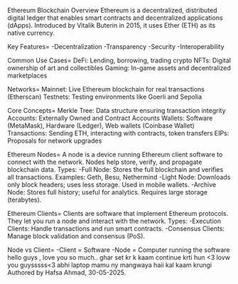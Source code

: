 Ethereum Blockchain Overview
Ethereum is a decentralized, distributed digital ledger that enables smart contracts and decentralized applications (dApps). Introduced by Vitalik Buterin in 2015, it uses Ether (ETH) as its native currency.

Key Features=
-Decentralization
-Transparency
-Security
-Interoperability

Common Use Cases=
DeFi: Lending, borrowing, trading crypto
NFTs: Digital ownership of art and collectibles
Gaming: In-game assets and decentralized marketplaces

Networks=
Mainnet: Live Ethereum blockchain for real transactions (Etherscan)
Testnets: Testing environments like Goerli and Sepolia

Core Concepts=
Merkle Tree: Data structure ensuring transaction integrity
Accounts: Externally Owned and Contract Accounts
Wallets: Software (MetaMask), Hardware (Ledger), Web wallets (Coinbase Wallet)
Transactions: Sending ETH, interacting with contracts, token transfers
EIPs: Proposals for network upgrades


Ethereum Nodes=
A node is a device running Ethereum client software to connect with the network.
Nodes help store, verify, and propagate blockchain data.
Types:
-Full Node: Stores the full blockchain and verifies all transactions.
Examples: Geth, Besu, Nethermind
-Light Node: Downloads only block headers; uses less storage.
Used in mobile wallets.
-Archive Node: Stores full history; useful for analytics.
Requires large storage (terabytes).

Ethereum Clients=
Clients are software that implement Ethereum protocols.
They let you run a node and interact with the network.
Types:
-Execution Clients: Handle transactions and run smart contracts.
-Consensus Clients: Manage block validation and consensus (PoS).

Node vs Client=
              -Client = Software
              -Node = Computer running the software
              hello guys , love you so much..
              ghar set kr k kaam continue krti hun  <3
             lovw you guysssss<3
             abhi laptop mamu ny mangwaya haii
             kal kaam krungi
Authored by Hafsa Ahmad, 30-05-2025.
